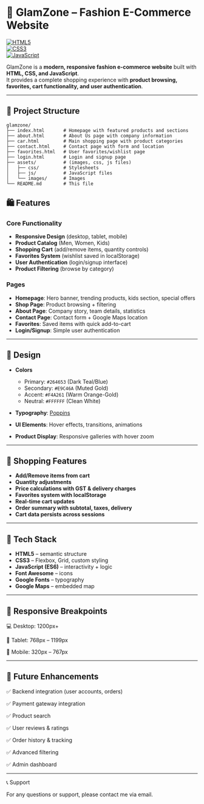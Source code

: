 # 👗 GlamZone – Fashion E-Commerce Website

[![HTML5](https://img.shields.io/badge/HTML5-orange?logo=html5)](https://developer.mozilla.org/en-US/docs/Web/HTML)  
[![CSS3](https://img.shields.io/badge/CSS3-blue?logo=css3)](https://developer.mozilla.org/en-US/docs/Web/CSS)  
[![JavaScript](https://img.shields.io/badge/JavaScript-yellow?logo=javascript)](https://developer.mozilla.org/en-US/docs/Web/JavaScript)  

GlamZone is a **modern, responsive fashion e-commerce website** built with **HTML, CSS, and JavaScript**.  
It provides a complete shopping experience with **product browsing, favorites, cart functionality, and user authentication**.

---

## 📁 Project Structure

```text
glamzone/
├── index.html       # Homepage with featured products and sections
├── about.html       # About Us page with company information
├── car.html         # Main shopping page with product categories
├── contact.html     # Contact page with form and location
├── favorites.html   # User favorites/wishlist page
├── login.html       # Login and signup page
├── assets/          # (images, css, js files)
│   ├── css/         # Stylesheets
│   ├── js/          # JavaScript files
│   └── images/      # Images
└── README.md        # This file
```

## 🛍 Features

### Core Functionality
- **Responsive Design** (desktop, tablet, mobile)  
- **Product Catalog** (Men, Women, Kids)  
- **Shopping Cart** (add/remove items, quantity controls)  
- **Favorites System** (wishlist saved in localStorage)  
- **User Authentication** (login/signup interface)  
- **Product Filtering** (browse by category)  

### Pages
- **Homepage**: Hero banner, trending products, kids section, special offers  
- **Shop Page**: Product browsing + filtering  
- **About Page**: Company story, team details, statistics  
- **Contact Page**: Contact form + Google Maps location  
- **Favorites**: Saved items with quick add-to-cart  
- **Login/Signup**: Simple user authentication  

---

## 🎨 Design

- **Colors**  
  - Primary: `#264653` (Dark Teal/Blue)  
  - Secondary: `#E9C46A` (Muted Gold)  
  - Accent: `#F4A261` (Warm Orange-Gold)  
  - Neutral: `#FFFFFF` (Clean White)  

- **Typography**: [Poppins](https://fonts.google.com/specimen/Poppins)  
- **UI Elements**: Hover effects, transitions, animations  
- **Product Display**: Responsive galleries with hover zoom  

---

## 🛒 Shopping Features

- **Add/Remove items from cart**  
- **Quantity adjustments**  
- **Price calculations with GST & delivery charges**  
- **Favorites system with localStorage**  
- **Real-time cart updates**  
- **Order summary with subtotal, taxes, delivery**  
- **Cart data persists across sessions**  

---

## 🔧 Tech Stack

- **HTML5** – semantic structure  
- **CSS3** – Flexbox, Grid, custom styling  
- **JavaScript (ES6)** – interactivity + logic  
- **Font Awesome** – icons  
- **Google Fonts** – typography  
- **Google Maps** – embedded map  

---
## 📱 Responsive Breakpoints

💻 Desktop: 1200px+

📱 Tablet: 768px – 1199px

📱 Mobile: 320px – 767px

---

## 🌟 Future Enhancements

✅ Backend integration (user accounts, orders)

✅ Payment gateway integration

✅ Product search

✅ User reviews & ratings

✅ Order history & tracking

✅ Advanced filtering

✅ Admin dashboard

---

📞 Support

For any questions or support, please contact me via email.


